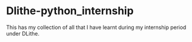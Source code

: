 # Dlithe-python_internship
This has my collection of all that I have learnt during my internship period under DLithe. 
